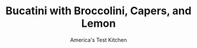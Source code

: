 ---
layout: ../../layouts/MarkdownPostLayout.astro
title: Bucatini with Broccolini, Capers, and Lemon
author: America's Test Kitchen
pubDate: 2023-03-15
description: "We saute the broccolini with garlic, salt, and pepper until just tender to ensure that it doesn’t overcook when added to the pasta."
image_url: https://res.cloudinary.com/hksqkdlah/image/upload/ar_1:1,c_fill,dpr_2.0,f_auto,fl_lossy.progressive.strip_profile,g_faces:auto,q_auto:low,w_344/24628_sfs-buccatini-with-broccolini-capers-and-lemon-072
tags: ["Main Courses","Pasta","Weeknight"]
calories: 2857
protein: 31
carbohydrates: 98
fats: 
fiber: 6
ingredients: ["1 pound, bucatini",", Salt and pepper","2 tablespoons, extra-virgin olive oil, plus extra for drizzling","12 ounces, broccolini, trimmed and cut into 2-inch pieces","4 , garlic cloves, sliced thin","2 cups, chicken broth","1/2 cup, dry white wine","2 ounces, Pecorino Romano cheese, grated (1 cup), plus extra for serving","1/2 cup, capers, rinsed and minced","1 tablespoon, lemon juice"]
serves: 4
time: "30 minutes"
instructions: ["Bring 4 quarts water to boil in large pot. Add pasta and 1 tablespoon salt and cook, stirring often, until al dente. Reserve 1/2 cup cooking water, then drain pasta and return to pot.","Meanwhile, heat oil in 12-inch skillet over medium-high heat until shimmering. Add broccolini, garlic, 1/2 teaspoon salt, and 1/2 teaspoon pepper and cook until broccolini is just tender, about 4 minutes. Transfer broccolini mixture to plate; set aside.","Add broth and wine to now-empty skillet and bring to simmer. Cook until sauce is reduced to 2 cups, about 7 minutes. Add sauce to pasta and toss to combine, adjusting consistency with reserved cooking water as needed. Stir in Pecorino, capers, lemon juice, and broccolini mixture and season with salt and pepper to taste. Drizzle with extra oil. Serve with extra Pecorino."]
nutrition: ["730 mg Potassium","565 mg Phosphorus","436 mg Calcium","3 mg Iron","107 mg Magnesium","1085 mg Sodium","3 mg Zinc","19 g Fat","4 mg Niacin (B3)","8 g Monounsaturated","1 g Polyunsaturated","78 mg Vitamin C","37 mg Cholesterol","7 g Saturated","6 g Fiber","87 µg Folate (food)","7 g Sugars","97 µg Vitamin K","252 g Water","98 g Carbs","87 µg Folate equivalent (total)","31 g Protein","2 mg Vitamin E","60 µg Vitamin A","714 kcal Energy","2857 calories"]
notes: "You can use other long pastas, such as spaghetti or linguine, in this recipe."
---